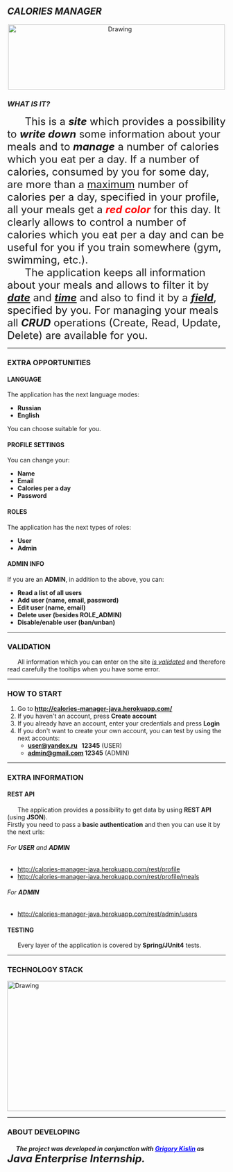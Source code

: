 ## **_CALORIES MANAGER_**
<p align="center"><img src="https://i0.wp.com/tunedinparents.com/wp-content/uploads/2017/04/Tuned-In-Parents-Top-5-Ways-to-Boost-Your-Metabolism-for-Healthy-Weight-Loss-BMR.jpg" alt="Drawing" width="500" height="150" /></p>

### **_WHAT IS IT?_**
<font size="5">&nbsp;&nbsp;&nbsp;&nbsp;&nbsp;&nbsp;This is a **_site_** which provides a possibility to **_write down_** some information about your meals and to **_manage_** a number of calories which you eat per a day. If a number of calories, consumed by you for some day, are more than a <u>maximum</u> number of calories per a day, specified in your profile, all your meals get a <font color="red">**_red color_**</font> for this day. It clearly allows to control a number of calories which you eat per a day and can be useful for you if you train somewhere (gym, swimming, etc.). <br/>
&nbsp;&nbsp;&nbsp;&nbsp;&nbsp;&nbsp;The application keeps all information about your meals and allows to filter it by <u>**_date_**</u> and <u>**_time_**</u> and also to find it by a <u>**_field_**</u>, specified by you. For managing your meals all **_CRUD_** operations (Create, Read, Update, Delete) are available for you.</font>

-------------

### **EXTRA OPPORTUNITIES**
#### **LANGUAGE**
The application has the next language modes:
- **Russian**
- **English**

You can choose suitable for you.

#### **PROFILE SETTINGS**
You can change your:
- **Name**
- **Email**
- **Calories per a day**
- **Password**


#### **ROLES**
The application has the next types of roles:
- **User**
- **Admin**


#### **ADMIN INFO**
If you are an **ADMIN**, in addition to the above, you can:
- **Read a list of all users**
- **Add user (name, email, password)**
- **Edit user (name, email)**
- **Delete user (besides ROLE_ADMIN)**
- **Disable/enable user (ban/unban)**

-------------

### **VALIDATION**
&nbsp;&nbsp;&nbsp;&nbsp;&nbsp;&nbsp;All information which you can enter on the site <u>_is validated_</u> and therefore read carefully the tooltips when you have some error.

-------------

### **HOW TO START**
1. Go to **http://calories-manager-java.herokuapp.com/**
1. If you haven't an account, press **Create account**
1. If you already have an account, enter your credentials and press **Login**
1. If you don't want to create your own account, you can test by using the next accounts:
    - **user@yandex.ru &nbsp; 12345**  (USER)
    - **admin@gmail.com  12345**  (ADMIN)

-------------

### **EXTRA INFORMATION**

#### **REST API**
&nbsp;&nbsp;&nbsp;&nbsp;&nbsp;&nbsp;The application provides a possibility to get data by using **REST API** (using **JSON**).<br/>
Firstly you need to pass a **basic authentication** and then you can use it by the next urls:
###### For **USER** and **ADMIN**
- http://calories-manager-java.herokuapp.com/rest/profile
- http://calories-manager-java.herokuapp.com/rest/profile/meals

###### For **ADMIN**
- http://calories-manager-java.herokuapp.com/rest/admin/users

#### **TESTING**
&nbsp;&nbsp;&nbsp;&nbsp;&nbsp;&nbsp;Every layer of the application is covered by **Spring/JUnit4** tests.

-------------

### **TECHNOLOGY STACK**
<img src="https://user-images.githubusercontent.com/13649199/27433714-8294e6fe-575e-11e7-9c41-7f6e16c5ebe5.jpg" alt="Drawing" width="750" height="300" />

-------------

### **ABOUT DEVELOPING**
##### &nbsp;&nbsp;&nbsp;&nbsp;&nbsp;&nbsp;The project was developed in conjunction with <a style="color:blue" href="http://gkislin.ru">Grigory Kislin</a> as **<span style="font-size:18pt">Java Enterprise Internship.</span>**